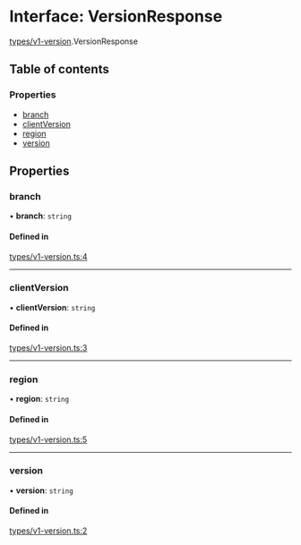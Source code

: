 # Interface: VersionResponse

[types/v1-version](../modules/types_v1_version.md).VersionResponse

## Table of contents

### Properties

- [branch](types_v1_version.VersionResponse.md#branch)
- [clientVersion](types_v1_version.VersionResponse.md#clientversion)
- [region](types_v1_version.VersionResponse.md#region)
- [version](types_v1_version.VersionResponse.md#version)

## Properties

### branch

• **branch**: `string`

#### Defined in

[types/v1-version.ts:4](https://github.com/jameslinimk/unofficial-valorant-api/blob/2dbdb4a/package/src/types/v1-version.ts#L4)

___

### clientVersion

• **clientVersion**: `string`

#### Defined in

[types/v1-version.ts:3](https://github.com/jameslinimk/unofficial-valorant-api/blob/2dbdb4a/package/src/types/v1-version.ts#L3)

___

### region

• **region**: `string`

#### Defined in

[types/v1-version.ts:5](https://github.com/jameslinimk/unofficial-valorant-api/blob/2dbdb4a/package/src/types/v1-version.ts#L5)

___

### version

• **version**: `string`

#### Defined in

[types/v1-version.ts:2](https://github.com/jameslinimk/unofficial-valorant-api/blob/2dbdb4a/package/src/types/v1-version.ts#L2)
